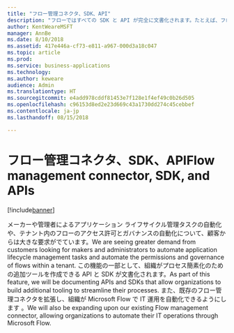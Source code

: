 ```yaml
---
title: "フロー管理コネクタ、SDK、API"
description: "フローではすべての SDK と API が完全に文書化されます。たとえば、フロー承認 iFrame をアプリケーションに埋め込む機能や、フローをプログラムで作成または削除する機能などです。"
author: KentWeareMSFT
manager: AnnBe
ms.date: 8/10/2018
ms.assetid: 417e446a-cf73-e811-a967-000d3a18c047
ms.topic: article
ms.prod: 
ms.service: business-applications
ms.technology: 
ms.author: keweare
audience: Admin
ms.translationtype: HT
ms.sourcegitcommit: e4add978cddf81453e7f128e1f4ef49c0b26d505
ms.openlocfilehash: c96153d8ed2e23d669c43a1730dd274c45cebbef
ms.contentlocale: ja-jp
ms.lasthandoff: 08/15/2018

---
```

# <a name="flow-management-connector-sdk-and-apis"></a><span data-ttu-id="ceb72-103">フロー管理コネクタ、SDK、API</span><span class="sxs-lookup"><span data-stu-id="ceb72-103">Flow management connector, SDK, and APIs</span></span>


[!include[banner](../../includes/banner.md)]

<span data-ttu-id="ceb72-104">メーカーや管理者によるアプリケーション ライフサイクル管理タスクの自動化や、テナント内のフローのアクセス許可とガバナンスの自動化について、顧客からは大きな要求がでています。</span><span class="sxs-lookup"><span data-stu-id="ceb72-104">We are seeing greater demand from customers looking for makers and administrators to automate application lifecycle management tasks and automate the permissions and governance of flows within a tenant.</span></span> <span data-ttu-id="ceb72-105">この機能の一部として、組織がプロセス簡素化のための追加ツールを作成できる API と SDK が文書化されます。</span><span class="sxs-lookup"><span data-stu-id="ceb72-105">As part of this feature, we will be documenting APIs and SDKs that allow organizations to build additional tooling to streamline their processes.</span></span>  <span data-ttu-id="ceb72-106">また、既存のフロー管理コネクタを拡張し、組織が Microsoft Flow で IT 運用を自動化できるようにします 。</span><span class="sxs-lookup"><span data-stu-id="ceb72-106">We will also be expanding upon our existing Flow management connector, allowing organizations to automate their IT operations through Microsoft Flow.</span></span>

